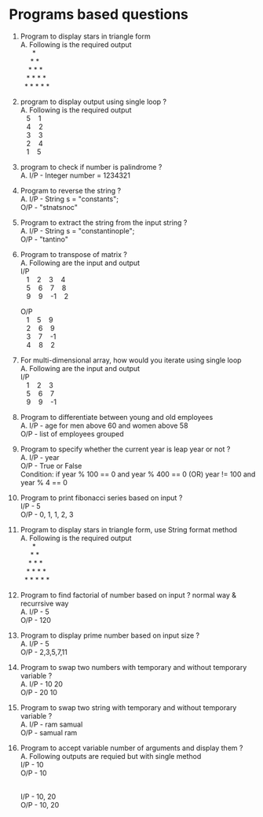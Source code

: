 # Programs based questions

1. Program to display stars in triangle form <br>
A. Following is the required output <br>
&nbsp;&nbsp;&nbsp;&nbsp;&nbsp; * <br>
&nbsp;&nbsp;&nbsp;&nbsp;      *   * <br>
&nbsp;&nbsp;&nbsp;     *   *   * <br>
&nbsp;&nbsp;   *   *   *   * <br>
&nbsp; *   *   *   *   * <br>

2. program to display output using single loop ? <br>
A. Following is the required output  <br>
&nbsp;&nbsp; 5 &nbsp;&nbsp; 1 <br>
&nbsp;&nbsp; 4 &nbsp;&nbsp; 2 <br>
&nbsp;&nbsp; 3 &nbsp;&nbsp; 3 <br>
&nbsp;&nbsp; 2 &nbsp;&nbsp; 4 <br>
&nbsp;&nbsp; 1 &nbsp;&nbsp; 5 <br>

3. program to check if number is palindrome ? <br>
A. I/P - Integer number = 1234321

4. Program to reverse the string ? <br>
A. I/P - String s = "constants"; <br>
   O/P - "stnatsnoc"

5. Program to extract the string from the input string ? <br>
A. I/P - String s = "constantinople"; <br>
   O/P - "tantino"

6. Program to transpose of matrix ? <br>
A. Following are the input and output <br>
   I/P <br>
   &nbsp;&nbsp; 1 &nbsp;&nbsp; 2 &nbsp;&nbsp; 3 &nbsp;&nbsp; 4 <br>
   &nbsp;&nbsp; 5 &nbsp;&nbsp; 6 &nbsp;&nbsp; 7 &nbsp;&nbsp; 8 <br>
   &nbsp;&nbsp; 9 &nbsp;&nbsp; 9 &nbsp;&nbsp; -1 &nbsp;&nbsp; 2 <br>

   O/P <br>
   &nbsp;&nbsp; 1 &nbsp;&nbsp; 5 &nbsp;&nbsp; 9 <br>
   &nbsp;&nbsp; 2 &nbsp;&nbsp; 6 &nbsp;&nbsp; 9 <br>
   &nbsp;&nbsp; 3 &nbsp;&nbsp; 7 &nbsp;&nbsp; -1 <br>
   &nbsp;&nbsp; 4 &nbsp;&nbsp; 8 &nbsp;&nbsp; 2 <br>

7. For multi-dimensional array, how would you iterate using single loop <br>
A. Following are the input and output <br>
   I/P <br>
   &nbsp;&nbsp; 1 &nbsp;&nbsp; 2 &nbsp;&nbsp; 3 <br>
   &nbsp;&nbsp; 5 &nbsp;&nbsp; 6 &nbsp;&nbsp; 7 <br>
   &nbsp;&nbsp; 9 &nbsp;&nbsp; 9 &nbsp;&nbsp; -1 <br>

8. Program to differentiate between young and old employees <br>
A. I/P - age for men above 60 and women above 58 <br>
   O/P - list of employees grouped

10. Program to specify whether the current year is leap year or not ? <br>
A.  I/P - year <br>
    O/P - True or False <br>
    Condition: if year % 100 == 0 and year % 400 == 0 (OR) year != 100 and year % 4 == 0
   
11. Program to print fibonacci series based on input ? <br>
    I/P - 5 <br>
    O/P - 0, 1, 1, 2, 3

12. Program to display stars in triangle form, use String format method <br>
A. Following is the required output <br>
&nbsp;&nbsp;&nbsp;&nbsp;&nbsp; * <br>
&nbsp;&nbsp;&nbsp;&nbsp;      *   * <br>
&nbsp;&nbsp;&nbsp;     *   *   * <br>
&nbsp;&nbsp;   *   *   *   * <br>
&nbsp; *   *   *   *   * <br>

13. Program to find factorial of number based on input ? normal way & recurrsive way<br>
A.  I/P - 5 <br>
    O/P - 120 <br>

14. Program to display prime number based on input size ? <br>
A.  I/P - 5 <br>
    O/P - 2,3,5,7,11 <br>

15. Program to swap two numbers with temporary and without temporary variable ? <br>
A.  I/P - 10  20 <br>
    O/P - 20  10 <br>

16. Program to swap two string with temporary and without temporary variable ? <br>
A.  I/P - ram     samual <br>
    O/P - samual  ram <br>

17. Program to accept variable number of arguments and display them ? <br>
A.  Following outputs are requied but with single method <br>
    I/P - 10 <br>
    O/P - 10 <br><br>

    I/P - 10, 20 <br>
    O/P - 10, 20 <br>
